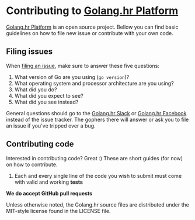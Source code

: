 # Contributing to [Golang.hr Platform]

[Golang.hr Platform] is an open source project. Bellow you can find basic
guidelines on how to file new issue or contribute with your own code.

## Filing issues

When [filing an issue], make sure to answer these five questions:

1. What version of Go are you using (`go version`)?
2. What operating system and processor architecture are you using?
3. What did you do?
4. What did you expect to see?
5. What did you see instead?

General questions should go to the [Golang.hr Slack] or [Golang.hr Facebook] instead of the issue tracker.
The gophers there will answer or ask you to file an issue if you've tripped over a bug.

## Contributing code

Interested in contributing code? Great :) These are short guides (for now) on how to
contribute.

1. Each and every single line of the code you wish to submit must come with
   valid and working **tests**

**We do accept GitHub pull requests**

Unless otherwise noted, the Golang.hr source files are distributed under
the MIT-style license found in the LICENSE file.

[Golang.hr]: <https://github.com/golanghr>
[Golang.hr Platform]: <https://github.com/golanghr/platform>
[filing an issue]: <https://github.com/golanghr/platform/issues/new>

[Golang.hr Slack]: <http://slack.golang.hr>
[Golang.hr Facebook]: <https://www.facebook.com/groups/golanghr/>

